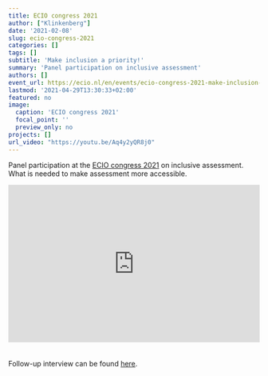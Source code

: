 ```yaml
---
title: ECIO congress 2021
author: ["Klinkenberg"]
date: '2021-02-08'
slug: ecio-congress-2021
categories: []
tags: []
subtitle: 'Make inclusion a priority!'
summary: 'Panel participation on inclusive assessment'
authors: []
event_url: https://ecio.nl/en/events/ecio-congress-2021-make-inclusion-a-priority/
lastmod: '2021-04-29T13:30:33+02:00'
featured: no
image:
  caption: 'ECIO congress 2021'
  focal_point: ''
  preview_only: no
projects: []
url_video: "https://youtu.be/Aq4y2yQR8j0"
---
```


Panel participation at the [ECIO congress 2021](https://ecio.nl/en/events/ecio-congress-2021-make-inclusion-a-priority/) on inclusive assessment. What is needed to make assessment more accessible. 

<iframe width="100%" height="315" style="margin: 0 0 20px 0;" src="https://www.youtube.com/embed/Aq4y2yQR8j0?start=4229" title="YouTube video player" frameborder="0" allow="accelerometer; autoplay; clipboard-write; encrypted-media; gyroscope; picture-in-picture" allowfullscreen></iframe>

Follow-up interview can be found [here](https://ecio.nl/blogs/een-verdiepend-gesprek-vergezichten-van-inclusief-onderwijs-in-een-pandemie/).